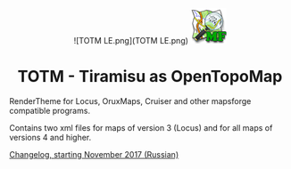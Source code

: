 
<div align="center">
  
![TOTM LE.png](TOTM LE.png)    ![TOTM.png](TOTM.png)
  
# TOTM - Tiramisu as OpenTopoMap
  
</div>

RenderTheme for Locus, OruxMaps, Cruiser and other mapsforge compatible programs.

Contains two xml files for maps of version 3 (Locus) and for all maps of versions 4 and higher.

[Changelog, starting November 2017 (Russian)](TOTM-changelog.txt)  

<!-- ![кокойто.png](/symbols/s_bicycle_shop.png) 
пример коммента -->
